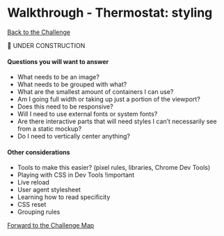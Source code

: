 # Walkthrough - Thermostat: styling

[Back to the Challenge](../9_styling.md)

:construction: UNDER CONSTRUCTION

#### Questions you will want to answer

- What needs to be an image?
- What needs to be grouped with what?
- What are the smallest amount of containers I can use?
- Am I going full width or taking up just a portion of the viewport?
- Does this need to be responsive?
- Will I need to use external fonts or system fonts?
- Are there interactive parts that will need styles I can’t necessarily see from a static mockup?
- Do I need to vertically center anything?

#### Other considerations

- Tools to make this easier? (pixel rules, libraries, Chrome Dev Tools)
- Playing with CSS in Dev Tools !important
- Live reload
- User agent stylesheet
- Learning how to read specificity
- CSS reset
- Grouping rules

[Forward to the Challenge Map](../0_challenge_map.md)
